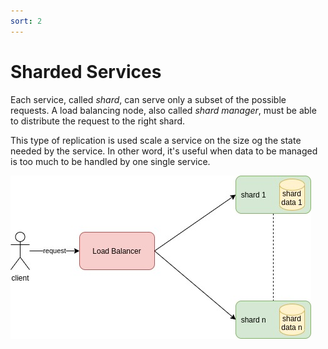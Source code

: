 ```yaml
---
sort: 2
---
```


#  Sharded Services

Each service, called *shard*, can serve only a subset of the possible requests.
A load balancing node, also called *shard manager*, must be able to distribute the request to the right shard.

This type of replication is used scale a service on the size og the state needed by the service.
In other word, it's useful when data to be managed is too much to be handled by one single service.


![sharded-services.jpg](./images/sharded-services.jpg)

